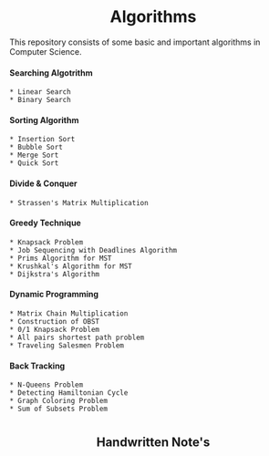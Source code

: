 # <h1 align = 'center'><b> Algorithms </b></h1>

This repository consists of some basic and important algorithms in  Computer Science.

#### **Searching Algotrithm**

```
* Linear Search
* Binary Search
```

#### **Sorting Algorithm**

```
* Insertion Sort
* Bubble Sort
* Merge Sort
* Quick Sort
```

#### **Divide & Conquer**

```
* Strassen's Matrix Multiplication
```

#### **Greedy Technique**

```
* Knapsack Problem
* Job Sequencing with Deadlines Algorithm
* Prims Algorithm for MST
* Krushkal's Algorithm for MST
* Dijkstra's Algorithm
```

#### **Dynamic Programming**

```
* Matrix Chain Multiplication
* Construction of OBST
* 0/1 Knapsack Problem
* All pairs shortest path problem
* Traveling Salesmen Problem
```

#### **Back Tracking**

```
* N-Queens Problem
* Detecting Hamiltonian Cycle
* Graph Coloring Problem
* Sum of Subsets Problem
```

# <h2 align = 'center'><b> Handwritten Note's </b></h2>

